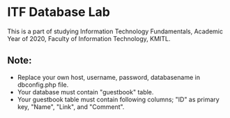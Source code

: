 # ITF Database Lab

This is a part of studying Information Technology Fundamentals, Academic Year of 2020, Faculty of Information Technology, KMITL.


## Note:
- Replace your own host, username, password, databasename in dbconfig.php file.
- Your database must contain "guestbook" table.
- Your guestbook table must contain following columns; "ID" as primary key, "Name", "Link", and "Comment".